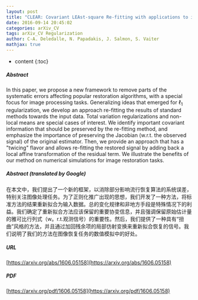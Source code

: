```yaml
---
layout: post
title: "CLEAR: Covariant LEAst-square Re-fitting with applications to image restoration"
date: 2016-09-14 20:45:02
categories: arXiv_CV
tags: arXiv_CV Regularization
author: C-A. Deledalle, N. Papadakis, J. Salmon, S. Vaiter
mathjax: true
---
```


* content
{:toc}

##### Abstract
In this paper, we propose a new framework to remove parts of the systematic errors affecting popular restoration algorithms, with a special focus for image processing tasks. Generalizing ideas that emerged for $\ell_1$ regularization, we develop an approach re-fitting the results of standard methods towards the input data. Total variation regularizations and non-local means are special cases of interest. We identify important covariant information that should be preserved by the re-fitting method, and emphasize the importance of preserving the Jacobian (w.r.t. the observed signal) of the original estimator. Then, we provide an approach that has a "twicing" flavor and allows re-fitting the restored signal by adding back a local affine transformation of the residual term. We illustrate the benefits of our method on numerical simulations for image restoration tasks.

##### Abstract (translated by Google)
在本文中，我们提出了一个新的框架，以消除部分影响流行恢复算法的系统误差，特别关注图像处理任务。为了正则化推广出现的思想，我们开发了一种方法，将标准方法的结果重新拟合为输入数据。总的变化规律和非地方手段是特殊情况下的利益。我们确定了重新拟合方法应该保留的重要协变信息，并且强调保留原始估计量的雅可比行列式（w。r.t.观测信号）的重要性。然后，我们提供了一种具有“扭曲”风格的方法，并且通过加回残余项的局部仿射变换来重新拟合恢复的信号。我们说明了我们的方法在图像恢复任务的数值模拟中的好处。

##### URL
[https://arxiv.org/abs/1606.05158](https://arxiv.org/abs/1606.05158)

##### PDF
[https://arxiv.org/pdf/1606.05158](https://arxiv.org/pdf/1606.05158)


